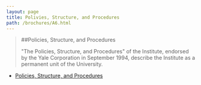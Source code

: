 ```yaml
---
layout: page
title: Polivies, Structure, and Procedures
path: /brochures/A6.html
---
```


> ##Policies, Structure, and Procedures
>
> "The Policies, Structure, and Procedures" of the Institute, endorsed
> by the Yale Corporation in September 1994, describe the Institute as a
> permanent unit of the University.

- [Policies, Structure, and Procedures](http://teachersinstitute.yale.edu/brochures/A6.html)

